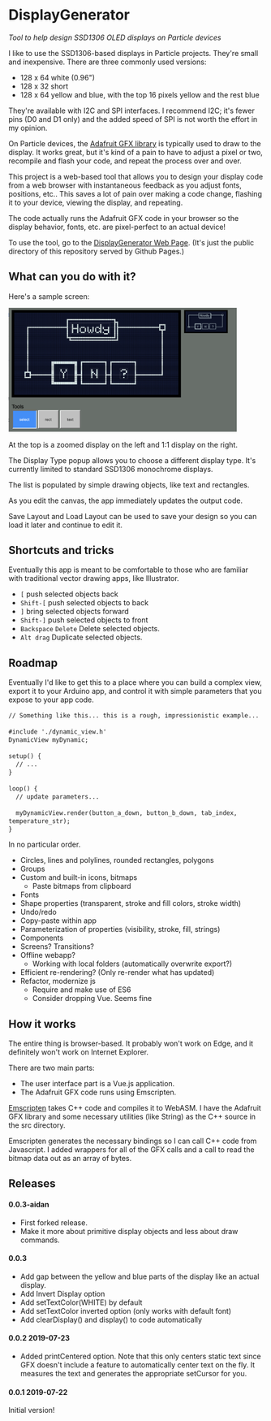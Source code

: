 # DisplayGenerator

*Tool to help design SSD1306 OLED displays on Particle devices*

I like to use the SSD1306-based displays in Particle projects. They're small and inexpensive. There are three commonly used versions:

- 128 x 64 white (0.96") 
- 128 x 32 short
- 128 x 64 yellow and blue, with the top 16 pixels yellow and the rest blue

They're available with I2C and SPI interfaces. I recommend I2C; it's fewer pins (D0 and D1 only) and the added speed of SPI is not worth the effort in my opinion.

On Particle devices, the [Adafruit GFX library](https://github.com/adafruit/Adafruit-GFX-Library) is typically used to draw to the display. It works great, but it's kind of a pain to have to adjust a pixel or two, recompile and flash your code, and repeat the process over and over.

This project is a web-based tool that allows you to design your display code from a web browser with instantaneous feedback as you adjust fonts, positions, etc.. This saves a lot of pain over making a code change, flashing it to your device, viewing the display, and repeating.

The code actually runs the Adafruit GFX code in your browser so the display behavior, fonts, etc. are pixel-perfect to an actual device!

To use the tool, go to the [DisplayGenerator Web Page](https://aaaidan.github.io/DisplayGenerator/public/). (It's just the public directory of this repository served by Github Pages.)

## What can you do with it?

Here's a sample screen:

<a href="https://aaaidan.github.io/DisplayGenerator/public/"><img src="images/screen-editor.png" alt="Main screen" width="450" /></a>

At the top is a zoomed display on the left and 1:1 display on the right.

The Display Type popup allows you to choose a different display type. It's currently limited to standard SSD1306 monochrome displays.

The list is populated by simple drawing objects, like text and rectangles.

As you edit the canvas, the app immediately updates the output code.

Save Layout and Load Layout can be used to save your design so you can load it later and continue to edit it.

## Shortcuts and tricks

Eventually this app is meant to be comfortable to those who are familiar with traditional vector drawing apps, like Illustrator. 

* `[` push selected objects back
* `Shift-[` push selected objects to back
* `]` bring selected objects forward
* `Shift-]` push selected objects to front
* `Backspace` `Delete` Delete selected objects.
* `Alt drag` Duplicate selected objects.

## Roadmap

Eventually I'd like to get this to a place where you can build a complex view, export it to your Arduino app, and control it with simple parameters that you expose to your app code.

```
// Something like this... this is a rough, impressionistic example...

#include './dynamic_view.h'
DynamicView myDynamic;

setup() {
  // ...
}

loop() {
  // update parameters...
  
  myDynamicView.render(button_a_down, button_b_down, tab_index, temperature_str);
}
```

In no particular order.

* Circles, lines and polylines, rounded rectangles, polygons
* Groups
* Custom and built-in icons, bitmaps
  * Paste bitmaps from clipboard
* Fonts
* Shape properties (transparent, stroke and fill colors, stroke width)
* Undo/redo
* Copy-paste within app
* Parameterization of properties (visibility, stroke, fill, strings)
* Components
* Screens? Transitions?
* Offline webapp?
  * Working with local folders (automatically overwrite export?)
* Efficient re-rendering? (Only re-render what has updated)
* Refactor, modernize js
  * Require and make use of ES6
  * Consider dropping Vue. Seems fine

## How it works

The entire thing is browser-based. It probably won't work on Edge, and it definitely won't work on Internet Explorer. 

There are two main parts:

- The user interface part is a Vue.js application.
- The Adafruit GFX code runs using Emscripten.

[Emscripten](https://emscripten.org) takes C++ code and compiles it to WebASM. I have the Adafruit GFX library and some necessary utilities (like String) as the C++ source in the src directory. 

Emscripten generates the necessary bindings so I can call C++ code from Javascript. I added wrappers for all of the GFX calls and a call to read the bitmap data out as an array of bytes.

## Releases

#### 0.0.3-aidan
- First forked release.
- Make it more about primitive display objects and less about draw commands.

#### 0.0.3

- Add gap between the yellow and blue parts of the display like an actual display.
- Add Invert Display option
- Add setTextColor(WHITE) by default
- Add setTextColor inverted option (only works with default font)
- Add clearDisplay() and display() to code automatically

#### 0.0.2 2019-07-23 

- Added printCentered option. Note that this only centers static text since GFX doesn't include a feature to automatically center text on the fly. It measures the text and generates the appropriate setCursor for you.

#### 0.0.1 2019-07-22 

Initial version!

